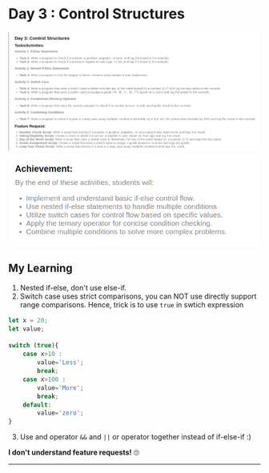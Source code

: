 # Day 3 : Control Structures

![Alt text](image.png)

![Alt text](image-1.png)

## My Learning

1. Nested if-else, don't use else-if.
2. Switch case uses strict comparisons, you can NOT use directly support range comparisons. Hence, trick is to use `true` in swtich expression

```js
let x = 20;
let value;

switch (true){
    case x>10 :
        value='Less';
        break;
    case x>100 :
        value='More';
        break;
    default:
        value='zero';
}
```

3. Use and operator `&&` and `||` or operator together instead of if-else-if :)

**I don't understand feature requests!** 🙄

---
